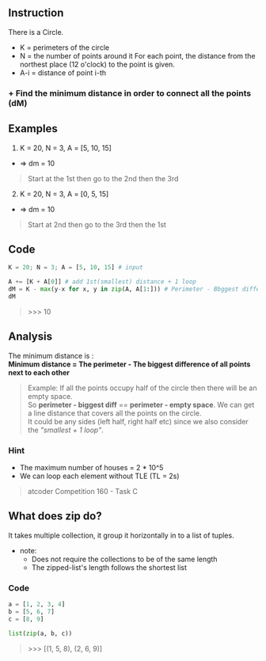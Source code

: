 ## Instruction
There is a Circle.
- K = perimeters of the circle
- N = the number of points around it
For each point, the distance from the northest place (12 o'clock) to the point is given. 
- A-i = distance of point i-th
### + Find the minimum distance in order to connect all the points (dM)

## Examples
1. K = 20, N = 3, A = [5, 10, 15]
- => dm = 10
> Start at the 1st then go to the 2nd then the 3rd

2. K = 20, N = 3, A = [0, 5, 15]
- => dm = 10
> Start at 2nd then go to the 3rd then the 1st

## Code
```python
K = 20; N = 3; A = [5, 10, 15] # input

A += [K + A[0]] # add 1st(smallest) distance + 1 loop 
dM = K - max(y-x for x, y in zip(A, A[1:])) # Perimeter - Bbggest difference of all points next to each other
dM
```
> \>>> 10
## Analysis
The minimum distance is : \
**Minimum distance = The perimeter - The biggest difference of all points next to each other**
> Example: If all the points occupy half of the circle then there will be an empty space. \
So **perimeter - biggest diff** == **perimeter - empty space**. We can get a line distance that covers all the points on the circle. \
> It could be any sides (left half, right half etc) since we also consider the _"smallest + 1 loop"_.

### Hint
- The maximum number of houses = 2 * 10^5
- We can loop each element without TLE (TL = 2s)

> atcoder Competition 160 - Task C

## What does zip do?
It takes multiple collection, it group it horizontally in to a list of tuples.
- note: 
    - Does not require the collections to be of the same length
    - The zipped-list's length follows the shortest list
    
### Code
```python
a = [1, 2, 3, 4]
b = [5, 6, 7]
c = [8, 9]

list(zip(a, b, c))
```
> \>>> [(1, 5, 8), (2, 6, 9)]